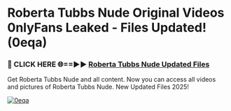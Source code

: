 # Roberta Tubbs Nude Original Videos 0nlyFans Leaked - Files Updated! (0eqa)

<h3>🔴 CLICK HERE 🌐==►► <a href="https://tinyurl.com/yc6ubb5a" rel="nofollow">Roberta Tubbs Nude Updated Files</a></h3>

Get Roberta Tubbs Nude and all content. Now you can access all videos and pictures of Roberta Tubbs Nude. New Updated Files 2025!

[![0eqa](https://i.imgur.com/7eu0CRL.gif)](https://tinyurl.com/yc6ubb5a)
